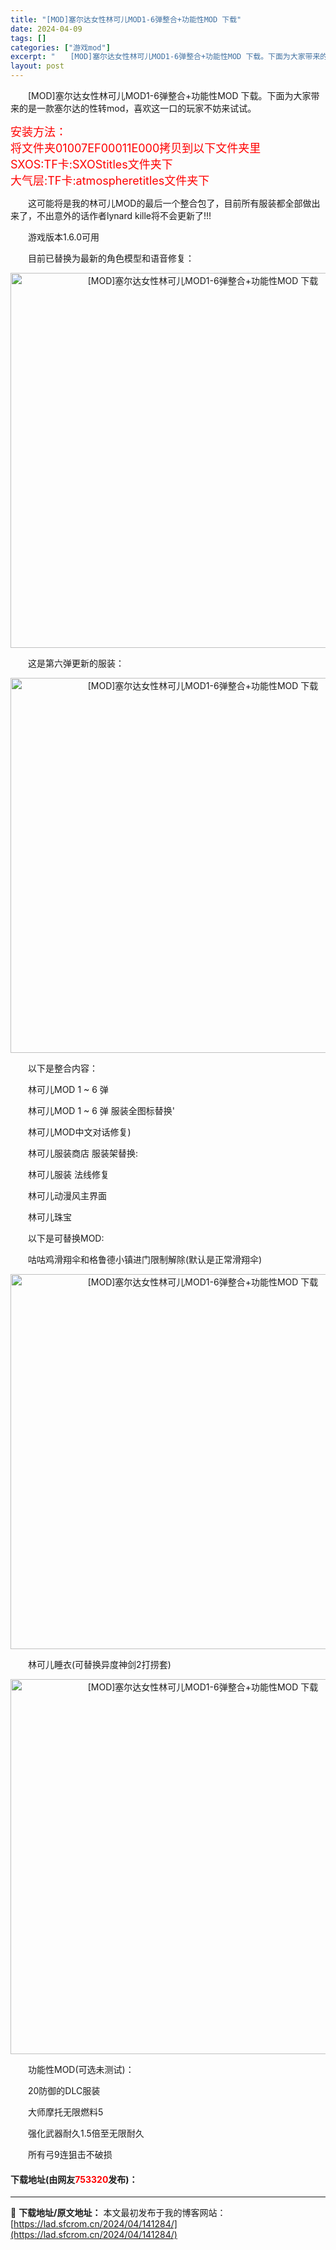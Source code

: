 ```yaml
---
title: "[MOD]塞尔达女性林可儿MOD1-6弹整合+功能性MOD 下载"
date: 2024-04-09
tags: []
categories: ["游戏mod"]
excerpt: "　　[MOD]塞尔达女性林可儿MOD1-6弹整合+功能性MOD 下载。下面为大家带来的是一款塞尔达的性转mod，喜欢这一口的玩家不妨来试试。 安装方法：将文件夹01007EF00011E000拷贝到以下文件夹里SXOS:TF卡:SXOStitles文件夹下大气层:TF卡:atmospheretitl&hellip;"
layout: post
---
```


 <p>　　[MOD]塞尔达女性林可儿MOD1-6弹整合+功能性MOD 下载。下面为大家带来的是一款塞尔达的性转mod，喜欢这一口的玩家不妨来试试。</p> <p><font color="Red"><font size="4">安装方法：</font></font><br /><font color="Red"><font size="4">将文件夹01007EF00011E000拷贝到以下文件夹里</font></font><br /><font size="3"><font color="Red"><font size="4">SXOS:TF卡:SXOStitles文件夹下</font></font></font><br /><font size="3"><font color="Red"><font size="4">大气层:TF卡:atmospheretitles文件夹下</font></font></font></p> <p>　　这可能将是我的林可儿MOD的最后一个整合包了，目前所有服装都全部做出来了，不出意外的话作者lynard kille将不会更新了!!!</p> <p>　　游戏版本1.6.0可用</p> <p>　　目前已替换为最新的角色模型和语音修复：</p> <p align="center"><img align="" border="0" src="https://lad.sfcrom.cn/wp-content/uploads/2024/04/20240409_66150218b5347.webp" width="600" alt="[MOD]塞尔达女性林可儿MOD1-6弹整合+功能性MOD 下载" /></p> <p>　　这是第六弹更新的服装：</p> <p align="center"><img align="" border="0" src="https://lad.sfcrom.cn/wp-content/uploads/2024/04/20240409_661502194e14a.webp" width="600" alt="[MOD]塞尔达女性林可儿MOD1-6弹整合+功能性MOD 下载" /></p> <p>　　以下是整合内容：</p> <p>　　林可儿MOD 1 ~ 6 弹</p> <p>　　林可儿MOD 1 ~ 6 弹 服装全图标替换&#39;&nbsp;</p> <p>　　林可儿MOD中文对话修复)</p> <p>　　林可儿服装商店 服装架替换:</p> <p>　　林可儿服装 法线修复</p> <p>　　林可儿动漫风主界面</p> <p>　　林可儿珠宝</p> <p>　　以下是可替换MOD:</p> <p>　　咕咕鸡滑翔伞和格鲁德小镇进门限制解除(默认是正常滑翔伞)</p> <p align="center"><img align="" border="0" src="https://lad.sfcrom.cn/wp-content/uploads/2024/04/20240409_6615021a272e5.webp" width="600" alt="[MOD]塞尔达女性林可儿MOD1-6弹整合+功能性MOD 下载" /></p> <p>　　林可儿睡衣(可替换异度神剑2打捞套)</p> <p align="center"><img align="" border="0" src="https://lad.sfcrom.cn/wp-content/uploads/2024/04/20240409_6615021ace683.webp" width="600" alt="[MOD]塞尔达女性林可儿MOD1-6弹整合+功能性MOD 下载" /></p> <p>　　功能性MOD(可选未测试)：</p> <p>　　20防御的DLC服装</p> <p>　　大师摩托无限燃料5&nbsp;</p> <p>　　强化武器耐久1.5倍至无限耐久</p> <p>　　所有弓9连狙击不破损</p> <p><h4>下载地址(由网友<font color="red">753320</font>发布)：</h4></p> 

---
📖 **下载地址/原文地址：** 本文最初发布于我的博客网站：[https://lad.sfcrom.cn/2024/04/141284/](https://lad.sfcrom.cn/2024/04/141284/)
